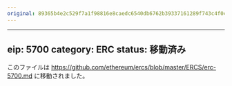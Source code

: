 ```yaml
---
original: 89365b4e2c529f7a1f98816e8caedc6540db6762b39337161289f743c4f0c840
---
```


---
eip: 5700
category: ERC
status: 移動済み
---

このファイルは https://github.com/ethereum/ercs/blob/master/ERCS/erc-5700.md に移動されました。